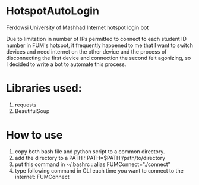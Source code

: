 # HotspotAutoLogin

Ferdowsi University of Mashhad Internet hotspot login bot

Due to limitation in number of IPs permitted to connect to each student ID number in FUM's hotspot, it frequently happened to me that I want to switch devices and need internet on the other device and the process of disconnecting the first device and connection the second felt agonizing, so I decided to write a bot to automate this process.

# Libraries used:
1. requests
2. BeautifulSoup

# How to use
1. copy both bash file and python script to a common directory.
2. add the directory to a PATH : PATH=$PATH:/path/to/directory
3. put this command in ~/.bashrc : alias FUMConnect="./connect"
4. type following command in CLI each time you want to connect to the internet:
  FUMConnect
